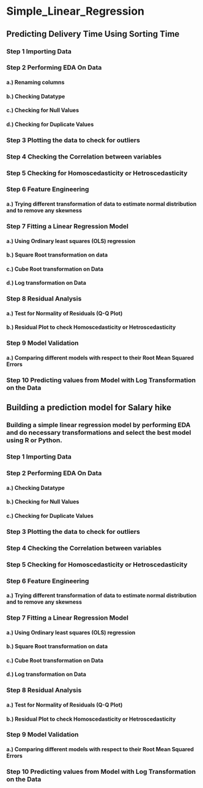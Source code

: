 # Simple_Linear_Regression

## Predicting Delivery Time Using Sorting Time

### Step 1 Importing Data
### Step 2 Performing EDA On Data
#### a.) Renaming columns
#### b.) Checking Datatype
#### c.) Checking for Null Values
#### d.) Checking for Duplicate Values
### Step 3 Plotting the data to check for outliers
### Step 4 Checking the Correlation between variables
### Step 5 Checking for Homoscedasticity or Hetroscedasticity
### Step 6 Feature Engineering
#### a.) Trying different transformation of data to estimate normal distribution and to remove any skewness
### Step 7 Fitting a Linear Regression Model
#### a.) Using Ordinary least squares (OLS) regression
#### b.) Square Root transformation on data
#### c.) Cube Root transformation on Data
#### d.) Log transformation on Data
### Step 8 Residual Analysis
#### a.) Test for Normality of Residuals (Q-Q Plot)
#### b.) Residual Plot to check Homoscedasticity or Hetroscedasticity
### Step 9 Model Validation
#### a.) Comparing different models with respect to their Root Mean Squared Errors
### Step 10 Predicting values from Model with Log Transformation on the Data


## Building a prediction model for Salary hike

### Building a simple linear regression model by performing EDA and do necessary transformations and select the best model using R or Python.

### Step 1 Importing Data
### Step 2 Performing EDA On Data
#### a.) Checking Datatype
#### b.) Checking for Null Values
#### c.) Checking for Duplicate Values
### Step 3 Plotting the data to check for outliers
### Step 4 Checking the Correlation between variables
### Step 5 Checking for Homoscedasticity or Hetroscedasticity
### Step 6 Feature Engineering
#### a.) Trying different transformation of data to estimate normal distribution and to remove any skewness
### Step 7 Fitting a Linear Regression Model
#### a.) Using Ordinary least squares (OLS) regression
#### b.) Square Root transformation on data
#### c.) Cube Root transformation on Data
#### d.) Log transformation on Data
### Step 8 Residual Analysis
#### a.) Test for Normality of Residuals (Q-Q Plot)
#### b.) Residual Plot to check Homoscedasticity or Hetroscedasticity
### Step 9 Model Validation
#### a.) Comparing different models with respect to their Root Mean Squared Errors
### Step 10 Predicting values from Model with Log Transformation on the Data
